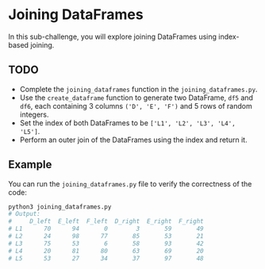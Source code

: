 # Joining DataFrames

In this sub-challenge, you will explore joining DataFrames using index-based joining.

## TODO

- Complete the `joining_dataframes` function in the `joining_dataframes.py`.
- Use the `create_dataframe` function to generate two DataFrame, `df5` and `df6`, each containing 3 columns `('D', 'E', 'F')` and 5 rows of random integers.
- Set the index of both DataFrames to be `['L1', 'L2', 'L3', 'L4', 'L5']`.
- Perform an outer join of the DataFrames using the index and return it.

## Example

You can run the `joining_dataframes.py` file to verify the correctness of the code:

```zsh
python3 joining_dataframes.py
# Output:
#     D_left  E_left  F_left  D_right  E_right  F_right
# L1      70      94       0        3       59       49
# L2      24      98      77       85       53       21
# L3      75      53       6       58       93       42
# L4      20      81      80       63       69       20
# L5      53      27      34       37       97       48
```
